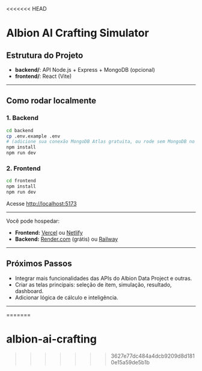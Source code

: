 <<<<<<< HEAD
# Albion AI Crafting Simulator

## Estrutura do Projeto

- **backend/**: API Node.js + Express + MongoDB (opcional)
- **frontend/**: React (Vite)

---

## Como rodar localmente

### 1. Backend

```bash
cd backend
cp .env.example .env
# (adicione sua conexão MongoDB Atlas gratuita, ou rode sem MongoDB no início)
npm install
npm run dev
```

### 2. Frontend

```bash
cd frontend
npm install
npm run dev
```

Acesse [http://localhost:5173](http://localhost:5173)

---

Você pode hospedar:
- **Frontend:** [Vercel](https://vercel.com/) ou [Netlify](https://www.netlify.com/)
- **Backend:** [Render.com](https://render.com/) (grátis) ou [Railway](https://railway.app/)

---

## Próximos Passos

- Integrar mais funcionalidades das APIs do Albion Data Project e outras.
- Criar as telas principais: seleção de item, simulação, resultado, dashboard.
- Adicionar lógica de cálculo e inteligência.

---
=======
# albion-ai-crafting
>>>>>>> 3627e77dc484a4dcb9209d8d1810e15a59de5b1b
